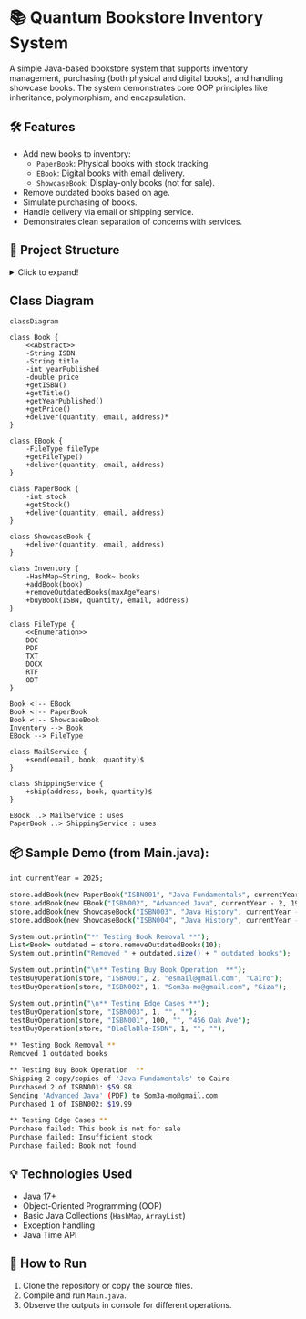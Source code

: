 # 📚 Quantum Bookstore Inventory System

A simple Java-based bookstore system that supports inventory management, purchasing (both physical and digital books), and handling showcase books. The system demonstrates core OOP principles like inheritance, polymorphism, and encapsulation.


## 🛠️ Features

- Add new books to inventory:
  - `PaperBook`: Physical books with stock tracking.
  - `EBook`: Digital books with email delivery.
  - `ShowcaseBook`: Display-only books (not for sale).
- Remove outdated books based on age.
- Simulate purchasing of books.
- Handle delivery via email or shipping service.
- Demonstrates clean separation of concerns with services.


## 🧱 Project Structure
<details>
<summary>Click to expand!</summary>

```bash
├── Main.java # Main test runner
├── models/
│ ├── Book.java # Abstract base class
│ ├── EBook.java # EBook implementation
│ ├── FileType.java # Enum for file types
│ ├── Inventory.java # Bookstore inventory logic
│ ├── PaperBook.java # Paper book implementation
│ ├── ShowcaseBook.java # Display-only books
├── services/
│ ├── MailService.java # Simulates sending e-books via email
│ └── ShippingService.java # Simulates shipping for paper books
```
</details>

## Class Diagram 

```mermaid
classDiagram

class Book {
    <<Abstract>>
    -String ISBN
    -String title
    -int yearPublished
    -double price
    +getISBN()
    +getTitle()
    +getYearPublished()
    +getPrice()
    +deliver(quantity, email, address)*
}

class EBook {
    -FileType fileType
    +getFileType()
    +deliver(quantity, email, address)
}

class PaperBook {
    -int stock
    +getStock()
    +deliver(quantity, email, address)
}

class ShowcaseBook {
    +deliver(quantity, email, address)
}

class Inventory {
    -HashMap~String, Book~ books
    +addBook(book)
    +removeOutdatedBooks(maxAgeYears)
    +buyBook(ISBN, quantity, email, address)
}

class FileType {
    <<Enumeration>>
    DOC
    PDF
    TXT
    DOCX
    RTF
    ODT
}

Book <|-- EBook
Book <|-- PaperBook
Book <|-- ShowcaseBook
Inventory --> Book
EBook --> FileType

class MailService {
    +send(email, book, quantity)$
}

class ShippingService {
    +ship(address, book, quantity)$
}

EBook ..> MailService : uses
PaperBook ..> ShippingService : uses

```
## 📦 Sample Demo (from Main.java):


```csh
int currentYear = 2025;

store.addBook(new PaperBook("ISBN001", "Java Fundamentals", currentYear - 5, 29.99, 50));
store.addBook(new EBook("ISBN002", "Advanced Java", currentYear - 2, 19.99, FileType.PDF));
store.addBook(new ShowcaseBook("ISBN003", "Java History", currentYear - 8));
store.addBook(new ShowcaseBook("ISBN004", "Java History", currentYear - 20));

System.out.println("** Testing Book Removal **");
List<Book> outdated = store.removeOutdatedBooks(10);
System.out.println("Removed " + outdated.size() + " outdated books");

System.out.println("\n** Testing Buy Book Operation  **");
testBuyOperation(store, "ISBN001", 2, "esmail@gmail.com", "Cairo");
testBuyOperation(store, "ISBN002", 1, "Som3a-mo@gmail.com", "Giza");

System.out.println("\n** Testing Edge Cases **");
testBuyOperation(store, "ISBN003", 1, "", "");
testBuyOperation(store, "ISBN001", 100, "", "456 Oak Ave");
testBuyOperation(store, "BlaBlaBla-ISBN", 1, "", "");
```
```bash
** Testing Book Removal **
Removed 1 outdated books

** Testing Buy Book Operation  **
Shipping 2 copy/copies of 'Java Fundamentals' to Cairo
Purchased 2 of ISBN001: $59.98
Sending 'Advanced Java' (PDF) to Som3a-mo@gmail.com
Purchased 1 of ISBN002: $19.99

** Testing Edge Cases **
Purchase failed: This book is not for sale
Purchase failed: Insufficient stock
Purchase failed: Book not found
```

## 💡 Technologies Used

- Java 17+
- Object-Oriented Programming (OOP)
- Basic Java Collections (`HashMap`, `ArrayList`)
- Exception handling
- Java Time API

## 🚀 How to Run

1. Clone the repository or copy the source files.
2. Compile and run `Main.java`.
3. Observe the outputs in console for different operations.

